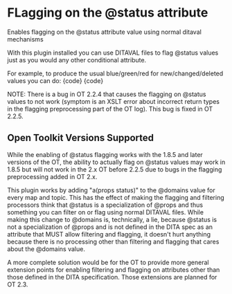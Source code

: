 # FLagging on the @status attribute

Enables flagging on the @status attribute value using normal ditaval mechanisms

With this plugin installed you can use DITAVAL files to flag @status values
just as you would any other conditional attribute.

For example, to produce the usual blue/green/red for new/changed/deleted values
you can do:
{code}
<prop action="flag" att="status" val="new" color="blue" style="overline"/>
<prop action="flag" att="status" val="changed" color="green"/>
<prop action="flag" att="status" val="deleted" color="red" style="line-through"/>
{code}

NOTE: There is a bug in OT 2.2.4 that causes the flagging on @status values to not
work (symptom is an XSLT error about incorrect return types in the flagging preprocessing
part of the OT log). This bug is fixed in OT 2.2.5.

## Open Toolkit Versions Supported

While the enabling of @status flagging works with the 1.8.5 and later versions of the
OT, the ability to actually flag on @status values may work in 1.8.5 but will not work
in the 2.x OT before 2.2.5 due to bugs in the flagging preprocessing added in OT 2.x.

This plugin works by adding "a(props status)" to the @domains value for every map and
topic. This has the effect of making the flagging and filtering processors think that @status is
a specialization of @props and thus something you can filter on or flag using normal
DITAVAL files. While making this change to @domains is, technically, a lie, because @status
is not a specialization of @props and is not defined in the DITA spec as an attribute that
MUST allow filtering and flagging, it doesn't hurt anything because there is no processing
other than filtering and flagging that cares about the @domains value.

A more complete solution would be for the OT to provide more general extension points
for enabling filtering and flagging on attributes other than those defined in the DITA 
specification. Those extensions are planned for OT 2.3.  
